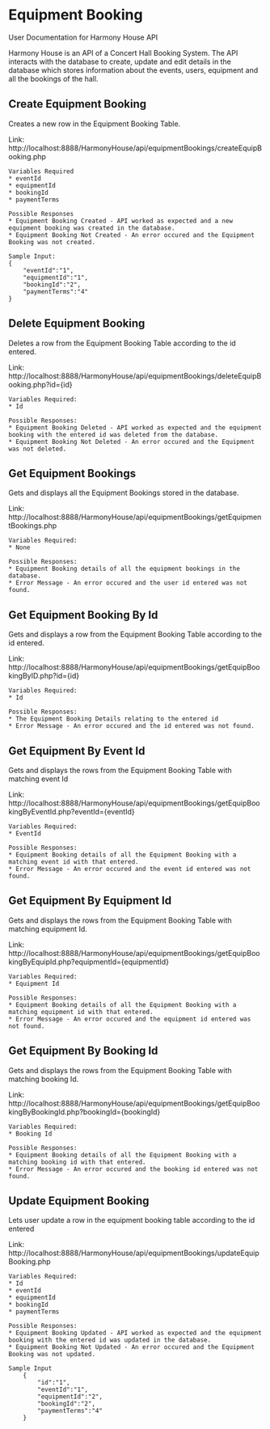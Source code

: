 # Equipment Booking
User Documentation for Harmony House API

Harmony House is an API of a Concert Hall Booking System. The API interacts with the database to create, update and edit details in the database which stores information about the events, users, equipment and all the bookings of the hall.

## Create Equipment Booking
Creates a new row in the Equipment Booking Table.

Link: http://localhost:8888/HarmonyHouse/api/equipmentBookings/createEquipBooking.php

    Variables Required
    * eventId
    * equipmentId
    * bookingId
    * paymentTerms

    Possible Responses
    * Equipment Booking Created - API worked as expected and a new equipment booking was created in the database.
    * Equipment Booking Not Created - An error occured and the Equipment Booking was not created.

    Sample Input:
    {
        "eventId":"1",
        "equipmentId":"1",
        "bookingId":"2",
        "paymentTerms":"4"
    }

## Delete Equipment Booking
Deletes a row from the Equipment Booking Table according to the id entered.

Link: http://localhost:8888/HarmonyHouse/api/equipmentBookings/deleteEquipBooking.php?id={id}

    Variables Required:
    * Id

    Possible Responses:
    * Equipment Booking Deleted - API worked as expected and the equipment booking with the entered id was deleted from the database.
    * Equipment Booking Not Deleted - An error occured and the Equipment was not deleted.

## Get Equipment Bookings
Gets and displays all the Equipment Bookings stored in the database. 

Link: http://localhost:8888/HarmonyHouse/api/equipmentBookings/getEquipmentBookings.php

    Variables Required:
    * None

    Possible Responses:
    * Equipment Booking details of all the equipment bookings in the database.
    * Error Message - An error occured and the user id entered was not found.

## Get Equipment Booking By Id
Gets and displays a row from the Equipment Booking Table according to the id entered.

Link: http://localhost:8888/HarmonyHouse/api/equipmentBookings/getEquipBookingByID.php?id={id}

    Variables Required:
    * Id

    Possible Responses:
    * The Equipment Booking Details relating to the entered id
    * Error Message - An error occured and the id entered was not found.

## Get Equipment By Event Id
Gets and displays the rows from the Equipment Booking Table with matching event Id

Link: http://localhost:8888/HarmonyHouse/api/equipmentBookings/getEquipBookingByEventId.php?eventId={eventId}

    Variables Required:
    * EventId

    Possible Responses:
    * Equipment Booking details of all the Equipment Booking with a matching event id with that entered.
    * Error Message - An error occured and the event id entered was not found.

## Get Equipment By Equipment Id
Gets and displays the rows from the Equipment Booking Table with matching equipment Id.

Link: http://localhost:8888/HarmonyHouse/api/equipmentBookings/getEquipBookingByEquipId.php?equipmentId={equipmentId}

    Variables Required:
    * Equipment Id

    Possible Responses:
    * Equipment Booking details of all the Equipment Booking with a matching equipment id with that entered.
    * Error Message - An error occured and the equipment id entered was not found.

## Get Equipment By Booking Id
Gets and displays the rows from the Equipment Booking Table with matching booking Id.

Link: http://localhost:8888/HarmonyHouse/api/equipmentBookings/getEquipBookingByBookingId.php?bookingId={bookingId}

    Variables Required:
    * Booking Id

    Possible Responses:
    * Equipment Booking details of all the Equipment Booking with a matching booking id with that entered.
    * Error Message - An error occured and the booking id entered was not found.

## Update Equipment Booking
Lets user update a row in the equipment booking table according to the id entered

Link: http://localhost:8888/HarmonyHouse/api/equipmentBookings/updateEquipBooking.php

    Variables Required:
    * Id
    * eventId
    * equipmentId
    * bookingId
    * paymentTerms

    Possible Responses:
    * Equipment Booking Updated - API worked as expected and the equipment booking with the entered id was updated in the database.
    * Equipment Booking Not Updated - An error occured and the Equipment Booking was not updated.

    Sample Input
        {
            "id":"1",
            "eventId":"1",
            "equipmentId":"2",
            "bookingId":"2",
            "paymentTerms":"4"
        }